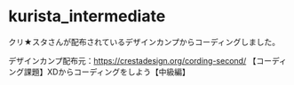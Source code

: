 # kurista_intermediate

クリ★スタさんが配布されているデザインカンプからコーディングしました。

デザインカンプ配布元：https://crestadesign.org/cording-second/ 【コーディング課題】XDからコーディングをしよう【中級編】
